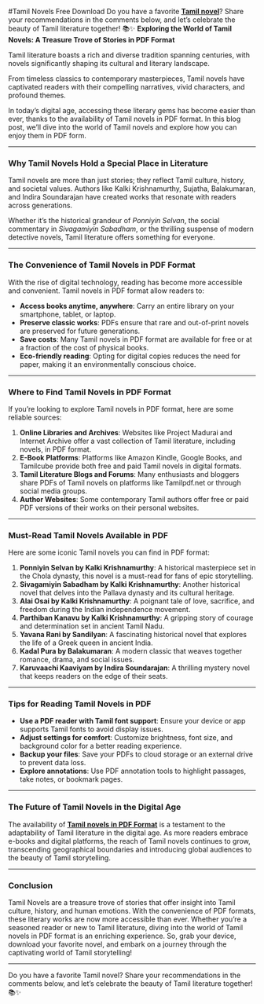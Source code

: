 #Tamil Novels Free Download
Do you have a favorite **[Tamil novel](https://www.novelstamil.com/)**? Share your recommendations in the comments below, and let’s celebrate the beauty of Tamil literature together! 📚✨
**Exploring the World of Tamil Novels: A Treasure Trove of Stories in PDF Format**

Tamil literature boasts a rich and diverse tradition spanning centuries, with novels significantly shaping its cultural and literary landscape. 

From timeless classics to contemporary masterpieces, Tamil novels have captivated readers with their compelling narratives, vivid characters, and profound themes. 

In today’s digital age, accessing these literary gems has become easier than ever, thanks to the availability of Tamil novels in PDF format. In this blog post, we’ll dive into the world of Tamil novels and explore how you can enjoy them in PDF form.

---

### **Why Tamil Novels Hold a Special Place in Literature**
Tamil novels are more than just stories; they reflect Tamil culture, history, and societal values. Authors like Kalki Krishnamurthy, Sujatha, Balakumaran, and Indira Soundarajan have created works that resonate with readers across generations. 

Whether it’s the historical grandeur of *Ponniyin Selvan*, the social commentary in *Sivagamiyin Sabadham*, or the thrilling suspense of modern detective novels, Tamil literature offers something for everyone.

---

### **The Convenience of Tamil Novels in PDF Format**
With the rise of digital technology, reading has become more accessible and convenient. Tamil novels in PDF format allow readers to:
- **Access books anytime, anywhere**: Carry an entire library on your smartphone, tablet, or laptop.
- **Preserve classic works**: PDFs ensure that rare and out-of-print novels are preserved for future generations.
- **Save costs**: Many Tamil novels in PDF format are available for free or at a fraction of the cost of physical books.
- **Eco-friendly reading**: Opting for digital copies reduces the need for paper, making it an environmentally conscious choice.

---

### **Where to Find Tamil Novels in PDF Format**
If you’re looking to explore Tamil novels in PDF format, here are some reliable sources:
1. **Online Libraries and Archives**: Websites like Project Madurai and Internet Archive offer a vast collection of Tamil literature, including novels, in PDF format.
2. **E-Book Platforms**: Platforms like Amazon Kindle, Google Books, and Tamilcube provide both free and paid Tamil novels in digital formats.
3. **Tamil Literature Blogs and Forums**: Many enthusiasts and bloggers share PDFs of Tamil novels on platforms like Tamilpdf.net or through social media groups.
4. **Author Websites**: Some contemporary Tamil authors offer free or paid PDF versions of their works on their personal websites.

---

### **Must-Read Tamil Novels Available in PDF**
Here are some iconic Tamil novels you can find in PDF format:
1. **Ponniyin Selvan by Kalki Krishnamurthy**: A historical masterpiece set in the Chola dynasty, this novel is a must-read for fans of epic storytelling.
2. **Sivagamiyin Sabadham by Kalki Krishnamurthy**: Another historical novel that delves into the Pallava dynasty and its cultural heritage.
3. **Alai Osai by Kalki Krishnamurthy**: A poignant tale of love, sacrifice, and freedom during the Indian independence movement.
4. **Parthiban Kanavu by Kalki Krishnamurthy**: A gripping story of courage and determination set in ancient Tamil Nadu.
5. **Yavana Rani by Sandilyan**: A fascinating historical novel that explores the life of a Greek queen in ancient India.
6. **Kadal Pura by Balakumaran**: A modern classic that weaves together romance, drama, and social issues.
7. **Karuvaachi Kaaviyam by Indira Soundarajan**: A thrilling mystery novel that keeps readers on the edge of their seats.

---

### **Tips for Reading Tamil Novels in PDF**
- **Use a PDF reader with Tamil font support**: Ensure your device or app supports Tamil fonts to avoid display issues.
- **Adjust settings for comfort**: Customize brightness, font size, and background color for a better reading experience.
- **Backup your files**: Save your PDFs to cloud storage or an external drive to prevent data loss.
- **Explore annotations**: Use PDF annotation tools to highlight passages, take notes, or bookmark pages.

---

### **The Future of Tamil Novels in the Digital Age**
The availability of **[Tamil novels in PDF Format](https://www.novelstamil.com/)** is a testament to the adaptability of Tamil literature in the digital age. As more readers embrace e-books and digital platforms, the reach of Tamil novels continues to grow, transcending geographical boundaries and introducing global audiences to the beauty of Tamil storytelling.

---

### **Conclusion**
Tamil Novels are a treasure trove of stories that offer insight into Tamil culture, history, and human emotions. With the convenience of PDF formats, these literary works are now more accessible than ever. Whether you’re a seasoned reader or new to Tamil literature, diving into the world of Tamil novels in PDF format is an enriching experience. So, grab your device, download your favorite novel, and embark on a journey through the captivating world of Tamil storytelling!

---

Do you have a favorite Tamil novel? Share your recommendations in the comments below, and let’s celebrate the beauty of Tamil literature together! 📚✨
